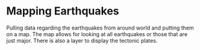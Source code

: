 # Mapping Earthquakes

Pulling data regarding the earthquakes from around world and putting them on a map. The map allows for looking at all earthquakes or those that are just major. There is also a layer to display the tectonic plates.
